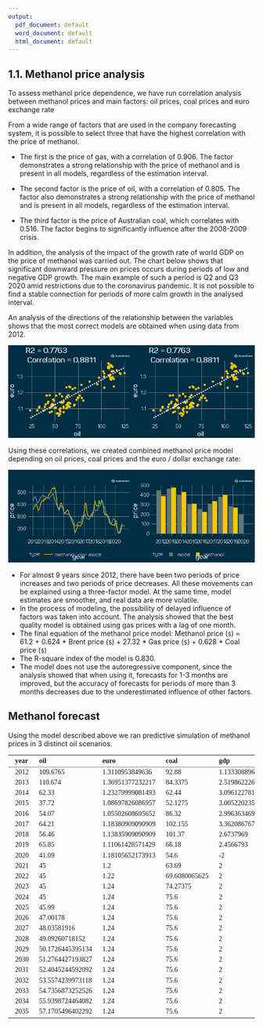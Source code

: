 ```yaml
---
output:
  pdf_document: default
  word_document: default
  html_document: default
---
```

## 1.1.	Methanol price analysis

To assess methanol price dependence, we have run correlation analysis between methanol prices and main factors: oil prices, coal prices and euro exchange rate

From a wide range of factors that are used in the company forecasting system, it is possible to select three that have the highest correlation with the price of methanol.

- The first is the price of gas, with a correlation of 0.906. The factor demonstrates a strong relationship with the price of methanol and is present in all models, regardless of the estimation interval.

- The second factor is the price of oil, with a correlation of 0.805. The factor also demonstrates a strong relationship with the price of methanol and is present in all models, regardless of the estimation interval.

- The third factor is the price of Australian coal, which correlates with 0.516. The factor begins to significantly influence after the 2008-2009 crisis.

In addition, the analysis of the impact of the growth rate of world GDP on the price of methanol was carried out. The chart below shows that significant downward pressure on prices occurs during periods of low and negative GDP growth. The main example of such a period is Q2 and Q3 2020 amid restrictions due to the coronavirus pandemic. It is not possible to find a stable connection for periods of more calm growth in the analysed interval.

An analysis of the directions of the relationship between the variables shows that the most correct models are obtained when using data from 2012.


<img src="figure/cars-1.png" title="plot of chunk cars" alt="plot of chunk cars" width="50%" /><img src="figure/cars-2.png" title="plot of chunk cars" alt="plot of chunk cars" width="50%" />

Using these correlations, we created combined methanol price model depending on oil prices, coal prices and the euro / dollar exchange rate:

<img src="figure/cars2-1.png" title="plot of chunk cars2" alt="plot of chunk cars2" width="50%" /><img src="figure/cars2-2.png" title="plot of chunk cars2" alt="plot of chunk cars2" width="50%" />
-	For almost 9 years since 2012, there have been two periods of price increases and two periods of price decreases. All these movements can be explained using a three-factor model. At the same time, model estimates are smoother, and real data are more volatile.
-	In the process of modeling, the possibility of delayed influence of factors was taken into account. The analysis showed that the best quality model is obtained using gas prices with a lag of one month.
-	The final equation of the methanol price model:
Methanol price (`$`) = 61.2 + 0.624 * Brent price (`$`) + 27.32 * Gas price (`$`) + 0.628 * Coal price (`$`)
-	The R-square index of the model is 0.830.
-	The model does not use the autoregressive component, since the analysis showed that when using it, forecasts for 1-3 months are improved, but the accuracy of forecasts for periods of more than 3 months decreases due to the underestimated influence of other factors.


## Methanol forecast

Using the model described above we ran predictive simulation of methanol prices in 3 distinct oil scenarios.

<table class='gmisc_table' style='border-collapse: collapse; margin-top: 1em; margin-bottom: 1em;' >
<thead>
<tr>
<th style='padding-left: 1em; font-family: Panton; border-bottom: 1px solid grey; border-top: 2px solid grey; text-align: left;'>year</th>
<th style='padding-left: 1em; font-family: Panton; border-bottom: 1px solid grey; border-top: 2px solid grey; text-align: left;'>oil</th>
<th style='padding-left: 1em; font-family: Panton; border-bottom: 1px solid grey; border-top: 2px solid grey; text-align: left;'>euro</th>
<th style='padding-left: 1em; font-family: Panton; border-bottom: 1px solid grey; border-top: 2px solid grey; text-align: left;'>coal</th>
<th style='padding-left: 1em; font-family: Panton; border-bottom: 1px solid grey; border-top: 2px solid grey; text-align: left;'>gdp</th>
<th style='padding-left: 1em; font-family: Panton; border-bottom: 1px solid grey; border-top: 2px solid grey; text-align: left;'>gas</th>
<th style='padding-left: 1em; font-family: Panton; border-bottom: 1px solid grey; border-top: 2px solid grey; text-align: left;'>methanol</th>
<th style='padding-left: 1em; font-family: Panton; border-bottom: 1px solid grey; border-top: 2px solid grey; text-align: left;'>gdp_less_1</th>
<th style='padding-left: 1em; font-family: Panton; border-bottom: 1px solid grey; border-top: 2px solid grey; text-align: left;'>model</th>
<th style='padding-left: 1em; font-family: Panton; border-bottom: 1px solid grey; border-top: 2px solid grey; text-align: left;'>err</th>
</tr>
</thead>
<tbody>
<tr>
<td style='padding-left: 1em; font-family: Panton; text-align: left;'>2012</td>
<td style='padding-left: 1em; font-family: Panton; text-align: left;'>109.6765</td>
<td style='padding-left: 1em; font-family: Panton; text-align: left;'>1.3110953849636</td>
<td style='padding-left: 1em; font-family: Panton; text-align: left;'>92.88</td>
<td style='padding-left: 1em; font-family: Panton; text-align: left;'>1.13330889604595</td>
<td style='padding-left: 1em; font-family: Panton; text-align: left;'>10.5625</td>
<td style='padding-left: 1em; font-family: Panton; text-align: left;'>431.716616666667</td>
<td style='padding-left: 1em; font-family: Panton; text-align: left;'>0</td>
<td style='padding-left: 1em; font-family: Panton; text-align: left;'>476.6155863915</td>
<td style='padding-left: 1em; font-family: Panton; text-align: left;'>0.10400102287353</td>
</tr>
<tr>
<td style='padding-left: 1em; font-family: Panton; text-align: left;'>2013</td>
<td style='padding-left: 1em; font-family: Panton; text-align: left;'>110.674</td>
<td style='padding-left: 1em; font-family: Panton; text-align: left;'>1.36951377232217</td>
<td style='padding-left: 1em; font-family: Panton; text-align: left;'>84.3375</td>
<td style='padding-left: 1em; font-family: Panton; text-align: left;'>2.51986222635993</td>
<td style='padding-left: 1em; font-family: Panton; text-align: left;'>11.2866666666667</td>
<td style='padding-left: 1em; font-family: Panton; text-align: left;'>537.705316666667</td>
<td style='padding-left: 1em; font-family: Panton; text-align: left;'>0</td>
<td style='padding-left: 1em; font-family: Panton; text-align: left;'>491.649189447334</td>
<td style='padding-left: 1em; font-family: Panton; text-align: left;'>0.0856530999262626</td>
</tr>
<tr>
<td style='padding-left: 1em; font-family: Panton; text-align: left;'>2014</td>
<td style='padding-left: 1em; font-family: Panton; text-align: left;'>62.33</td>
<td style='padding-left: 1em; font-family: Panton; text-align: left;'>1.23279999081493</td>
<td style='padding-left: 1em; font-family: Panton; text-align: left;'>62.44</td>
<td style='padding-left: 1em; font-family: Panton; text-align: left;'>3.09612278152956</td>
<td style='padding-left: 1em; font-family: Panton; text-align: left;'>8.3625</td>
<td style='padding-left: 1em; font-family: Panton; text-align: left;'>375.1706875</td>
<td style='padding-left: 1em; font-family: Panton; text-align: left;'>0</td>
<td style='padding-left: 1em; font-family: Panton; text-align: left;'>367.82873253</td>
<td style='padding-left: 1em; font-family: Panton; text-align: left;'>0.0195696391392517</td>
</tr>
<tr>
<td style='padding-left: 1em; font-family: Panton; text-align: left;'>2015</td>
<td style='padding-left: 1em; font-family: Panton; text-align: left;'>37.72</td>
<td style='padding-left: 1em; font-family: Panton; text-align: left;'>1.08697826086957</td>
<td style='padding-left: 1em; font-family: Panton; text-align: left;'>52.1275</td>
<td style='padding-left: 1em; font-family: Panton; text-align: left;'>3.00522023514886</td>
<td style='padding-left: 1em; font-family: Panton; text-align: left;'>5.25</td>
<td style='padding-left: 1em; font-family: Panton; text-align: left;'>236.62155</td>
<td style='padding-left: 1em; font-family: Panton; text-align: left;'>0</td>
<td style='padding-left: 1em; font-family: Panton; text-align: left;'>260.96036382</td>
<td style='padding-left: 1em; font-family: Panton; text-align: left;'>0.102859666923828</td>
</tr>
<tr>
<td style='padding-left: 1em; font-family: Panton; text-align: left;'>2016</td>
<td style='padding-left: 1em; font-family: Panton; text-align: left;'>54.07</td>
<td style='padding-left: 1em; font-family: Panton; text-align: left;'>1.05502608695652</td>
<td style='padding-left: 1em; font-family: Panton; text-align: left;'>86.32</td>
<td style='padding-left: 1em; font-family: Panton; text-align: left;'>2.99636346938427</td>
<td style='padding-left: 1em; font-family: Panton; text-align: left;'>5.3625</td>
<td style='padding-left: 1em; font-family: Panton; text-align: left;'>316.81850625</td>
<td style='padding-left: 1em; font-family: Panton; text-align: left;'>0</td>
<td style='padding-left: 1em; font-family: Panton; text-align: left;'>295.73664447</td>
<td style='padding-left: 1em; font-family: Panton; text-align: left;'>0.066542393717886</td>
</tr>
<tr>
<td style='padding-left: 1em; font-family: Panton; text-align: left;'>2017</td>
<td style='padding-left: 1em; font-family: Panton; text-align: left;'>64.21</td>
<td style='padding-left: 1em; font-family: Panton; text-align: left;'>1.18380909090909</td>
<td style='padding-left: 1em; font-family: Panton; text-align: left;'>102.155</td>
<td style='padding-left: 1em; font-family: Panton; text-align: left;'>3.36208676787324</td>
<td style='padding-left: 1em; font-family: Panton; text-align: left;'>7.46333333333333</td>
<td style='padding-left: 1em; font-family: Panton; text-align: left;'>367.56368125</td>
<td style='padding-left: 1em; font-family: Panton; text-align: left;'>0</td>
<td style='padding-left: 1em; font-family: Panton; text-align: left;'>369.410512976667</td>
<td style='padding-left: 1em; font-family: Panton; text-align: left;'>0.00502452179275692</td>
</tr>
<tr>
<td style='padding-left: 1em; font-family: Panton; text-align: left;'>2018</td>
<td style='padding-left: 1em; font-family: Panton; text-align: left;'>56.46</td>
<td style='padding-left: 1em; font-family: Panton; text-align: left;'>1.13835909090909</td>
<td style='padding-left: 1em; font-family: Panton; text-align: left;'>101.37</td>
<td style='padding-left: 1em; font-family: Panton; text-align: left;'>2.6737969</td>
<td style='padding-left: 1em; font-family: Panton; text-align: left;'>8.01666666666667</td>
<td style='padding-left: 1em; font-family: Panton; text-align: left;'>326.58625</td>
<td style='padding-left: 1em; font-family: Panton; text-align: left;'>0</td>
<td style='padding-left: 1em; font-family: Panton; text-align: left;'>379.195615593333</td>
<td style='padding-left: 1em; font-family: Panton; text-align: left;'>0.161088734119496</td>
</tr>
<tr>
<td style='padding-left: 1em; font-family: Panton; text-align: left;'>2019</td>
<td style='padding-left: 1em; font-family: Panton; text-align: left;'>65.85</td>
<td style='padding-left: 1em; font-family: Panton; text-align: left;'>1.11061428571429</td>
<td style='padding-left: 1em; font-family: Panton; text-align: left;'>66.18</td>
<td style='padding-left: 1em; font-family: Panton; text-align: left;'>2.4566793</td>
<td style='padding-left: 1em; font-family: Panton; text-align: left;'>4.86</td>
<td style='padding-left: 1em; font-family: Panton; text-align: left;'>224.708083333333</td>
<td style='padding-left: 1em; font-family: Panton; text-align: left;'>0</td>
<td style='padding-left: 1em; font-family: Panton; text-align: left;'>276.69853255</td>
<td style='padding-left: 1em; font-family: Panton; text-align: left;'>0.231368842835725</td>
</tr>
<tr>
<td style='padding-left: 1em; font-family: Panton; text-align: left;'>2020</td>
<td style='padding-left: 1em; font-family: Panton; text-align: left;'>41.09</td>
<td style='padding-left: 1em; font-family: Panton; text-align: left;'>1.18105652173913</td>
<td style='padding-left: 1em; font-family: Panton; text-align: left;'>54.6</td>
<td style='padding-left: 1em; font-family: Panton; text-align: left;'>-2</td>
<td style='padding-left: 1em; font-family: Panton; text-align: left;'>3.74333333333333</td>
<td style='padding-left: 1em; font-family: Panton; text-align: left;'></td>
<td style='padding-left: 1em; font-family: Panton; text-align: left;'>-2</td>
<td style='padding-left: 1em; font-family: Panton; text-align: left;'>223.460252056667</td>
<td style='padding-left: 1em; font-family: Panton; text-align: left;'></td>
</tr>
<tr>
<td style='padding-left: 1em; font-family: Panton; text-align: left;'>2021</td>
<td style='padding-left: 1em; font-family: Panton; text-align: left;'>45</td>
<td style='padding-left: 1em; font-family: Panton; text-align: left;'>1.2</td>
<td style='padding-left: 1em; font-family: Panton; text-align: left;'>63.69</td>
<td style='padding-left: 1em; font-family: Panton; text-align: left;'>2</td>
<td style='padding-left: 1em; font-family: Panton; text-align: left;'>3.66448886194379</td>
<td style='padding-left: 1em; font-family: Panton; text-align: left;'></td>
<td style='padding-left: 1em; font-family: Panton; text-align: left;'>0</td>
<td style='padding-left: 1em; font-family: Panton; text-align: left;'>229.462141119045</td>
<td style='padding-left: 1em; font-family: Panton; text-align: left;'></td>
</tr>
<tr>
<td style='padding-left: 1em; font-family: Panton; text-align: left;'>2022</td>
<td style='padding-left: 1em; font-family: Panton; text-align: left;'>45</td>
<td style='padding-left: 1em; font-family: Panton; text-align: left;'>1.22</td>
<td style='padding-left: 1em; font-family: Panton; text-align: left;'>69.6080065625</td>
<td style='padding-left: 1em; font-family: Panton; text-align: left;'>2</td>
<td style='padding-left: 1em; font-family: Panton; text-align: left;'>4.88572420088728</td>
<td style='padding-left: 1em; font-family: Panton; text-align: left;'></td>
<td style='padding-left: 1em; font-family: Panton; text-align: left;'>0</td>
<td style='padding-left: 1em; font-family: Panton; text-align: left;'>266.543925775684</td>
<td style='padding-left: 1em; font-family: Panton; text-align: left;'></td>
</tr>
<tr>
<td style='padding-left: 1em; font-family: Panton; text-align: left;'>2023</td>
<td style='padding-left: 1em; font-family: Panton; text-align: left;'>45</td>
<td style='padding-left: 1em; font-family: Panton; text-align: left;'>1.24</td>
<td style='padding-left: 1em; font-family: Panton; text-align: left;'>74.27375</td>
<td style='padding-left: 1em; font-family: Panton; text-align: left;'>2</td>
<td style='padding-left: 1em; font-family: Panton; text-align: left;'>5.05664274751648</td>
<td style='padding-left: 1em; font-family: Panton; text-align: left;'></td>
<td style='padding-left: 1em; font-family: Panton; text-align: left;'>0</td>
<td style='padding-left: 1em; font-family: Panton; text-align: left;'>274.146581578167</td>
<td style='padding-left: 1em; font-family: Panton; text-align: left;'></td>
</tr>
<tr>
<td style='padding-left: 1em; font-family: Panton; text-align: left;'>2024</td>
<td style='padding-left: 1em; font-family: Panton; text-align: left;'>45</td>
<td style='padding-left: 1em; font-family: Panton; text-align: left;'>1.24</td>
<td style='padding-left: 1em; font-family: Panton; text-align: left;'>75.6</td>
<td style='padding-left: 1em; font-family: Panton; text-align: left;'>2</td>
<td style='padding-left: 1em; font-family: Panton; text-align: left;'>5.29190037015231</td>
<td style='padding-left: 1em; font-family: Panton; text-align: left;'></td>
<td style='padding-left: 1em; font-family: Panton; text-align: left;'>0</td>
<td style='padding-left: 1em; font-family: Panton; text-align: left;'>281.40706346754</td>
<td style='padding-left: 1em; font-family: Panton; text-align: left;'></td>
</tr>
<tr>
<td style='padding-left: 1em; font-family: Panton; text-align: left;'>2025</td>
<td style='padding-left: 1em; font-family: Panton; text-align: left;'>45.99</td>
<td style='padding-left: 1em; font-family: Panton; text-align: left;'>1.24</td>
<td style='padding-left: 1em; font-family: Panton; text-align: left;'>75.6</td>
<td style='padding-left: 1em; font-family: Panton; text-align: left;'>2</td>
<td style='padding-left: 1em; font-family: Panton; text-align: left;'>4.22940806641501</td>
<td style='padding-left: 1em; font-family: Panton; text-align: left;'></td>
<td style='padding-left: 1em; font-family: Panton; text-align: left;'>0</td>
<td style='padding-left: 1em; font-family: Panton; text-align: left;'>253.000576098195</td>
<td style='padding-left: 1em; font-family: Panton; text-align: left;'></td>
</tr>
<tr>
<td style='padding-left: 1em; font-family: Panton; text-align: left;'>2026</td>
<td style='padding-left: 1em; font-family: Panton; text-align: left;'>47.00178</td>
<td style='padding-left: 1em; font-family: Panton; text-align: left;'>1.24</td>
<td style='padding-left: 1em; font-family: Panton; text-align: left;'>75.6</td>
<td style='padding-left: 1em; font-family: Panton; text-align: left;'>2</td>
<td style='padding-left: 1em; font-family: Panton; text-align: left;'>4.32245504387614</td>
<td style='padding-left: 1em; font-family: Panton; text-align: left;'></td>
<td style='padding-left: 1em; font-family: Panton; text-align: left;'>0</td>
<td style='padding-left: 1em; font-family: Panton; text-align: left;'>256.173825740355</td>
<td style='padding-left: 1em; font-family: Panton; text-align: left;'></td>
</tr>
<tr>
<td style='padding-left: 1em; font-family: Panton; text-align: left;'>2027</td>
<td style='padding-left: 1em; font-family: Panton; text-align: left;'>48.03581916</td>
<td style='padding-left: 1em; font-family: Panton; text-align: left;'>1.24</td>
<td style='padding-left: 1em; font-family: Panton; text-align: left;'>75.6</td>
<td style='padding-left: 1em; font-family: Panton; text-align: left;'>2</td>
<td style='padding-left: 1em; font-family: Panton; text-align: left;'>4.41754905484142</td>
<td style='padding-left: 1em; font-family: Panton; text-align: left;'></td>
<td style='padding-left: 1em; font-family: Panton; text-align: left;'>0</td>
<td style='padding-left: 1em; font-family: Panton; text-align: left;'>259.416886874643</td>
<td style='padding-left: 1em; font-family: Panton; text-align: left;'></td>
</tr>
<tr>
<td style='padding-left: 1em; font-family: Panton; text-align: left;'>2028</td>
<td style='padding-left: 1em; font-family: Panton; text-align: left;'>49.09260718152</td>
<td style='padding-left: 1em; font-family: Panton; text-align: left;'>1.24</td>
<td style='padding-left: 1em; font-family: Panton; text-align: left;'>75.6</td>
<td style='padding-left: 1em; font-family: Panton; text-align: left;'>2</td>
<td style='padding-left: 1em; font-family: Panton; text-align: left;'>4.51473513404793</td>
<td style='padding-left: 1em; font-family: Panton; text-align: left;'></td>
<td style='padding-left: 1em; font-family: Panton; text-align: left;'>0</td>
<td style='padding-left: 1em; font-family: Panton; text-align: left;'>262.731295353885</td>
<td style='padding-left: 1em; font-family: Panton; text-align: left;'></td>
</tr>
<tr>
<td style='padding-left: 1em; font-family: Panton; text-align: left;'>2029</td>
<td style='padding-left: 1em; font-family: Panton; text-align: left;'>50.1726445395134</td>
<td style='padding-left: 1em; font-family: Panton; text-align: left;'>1.24</td>
<td style='padding-left: 1em; font-family: Panton; text-align: left;'>75.6</td>
<td style='padding-left: 1em; font-family: Panton; text-align: left;'>2</td>
<td style='padding-left: 1em; font-family: Panton; text-align: left;'>4.61405930699698</td>
<td style='padding-left: 1em; font-family: Panton; text-align: left;'></td>
<td style='padding-left: 1em; font-family: Panton; text-align: left;'>0</td>
<td style='padding-left: 1em; font-family: Panton; text-align: left;'>266.11862081967</td>
<td style='padding-left: 1em; font-family: Panton; text-align: left;'></td>
</tr>
<tr>
<td style='padding-left: 1em; font-family: Panton; text-align: left;'>2030</td>
<td style='padding-left: 1em; font-family: Panton; text-align: left;'>51.2764427193827</td>
<td style='padding-left: 1em; font-family: Panton; text-align: left;'>1.24</td>
<td style='padding-left: 1em; font-family: Panton; text-align: left;'>75.6</td>
<td style='padding-left: 1em; font-family: Panton; text-align: left;'>2</td>
<td style='padding-left: 1em; font-family: Panton; text-align: left;'>4.71556861175092</td>
<td style='padding-left: 1em; font-family: Panton; text-align: left;'></td>
<td style='padding-left: 1em; font-family: Panton; text-align: left;'>0</td>
<td style='padding-left: 1em; font-family: Panton; text-align: left;'>269.580467445703</td>
<td style='padding-left: 1em; font-family: Panton; text-align: left;'></td>
</tr>
<tr>
<td style='padding-left: 1em; font-family: Panton; text-align: left;'>2031</td>
<td style='padding-left: 1em; font-family: Panton; text-align: left;'>52.4045244592092</td>
<td style='padding-left: 1em; font-family: Panton; text-align: left;'>1.24</td>
<td style='padding-left: 1em; font-family: Panton; text-align: left;'>75.6</td>
<td style='padding-left: 1em; font-family: Panton; text-align: left;'>2</td>
<td style='padding-left: 1em; font-family: Panton; text-align: left;'>4.81931112120944</td>
<td style='padding-left: 1em; font-family: Panton; text-align: left;'></td>
<td style='padding-left: 1em; font-family: Panton; text-align: left;'>0</td>
<td style='padding-left: 1em; font-family: Panton; text-align: left;'>273.118474697509</td>
<td style='padding-left: 1em; font-family: Panton; text-align: left;'></td>
</tr>
<tr>
<td style='padding-left: 1em; font-family: Panton; text-align: left;'>2032</td>
<td style='padding-left: 1em; font-family: Panton; text-align: left;'>53.5574239973118</td>
<td style='padding-left: 1em; font-family: Panton; text-align: left;'>1.24</td>
<td style='padding-left: 1em; font-family: Panton; text-align: left;'>75.6</td>
<td style='padding-left: 1em; font-family: Panton; text-align: left;'>2</td>
<td style='padding-left: 1em; font-family: Panton; text-align: left;'>4.92533596587605</td>
<td style='padding-left: 1em; font-family: Panton; text-align: left;'></td>
<td style='padding-left: 1em; font-family: Panton; text-align: left;'>0</td>
<td style='padding-left: 1em; font-family: Panton; text-align: left;'>276.734318108854</td>
<td style='padding-left: 1em; font-family: Panton; text-align: left;'></td>
</tr>
<tr>
<td style='padding-left: 1em; font-family: Panton; text-align: left;'>2033</td>
<td style='padding-left: 1em; font-family: Panton; text-align: left;'>54.7356873252526</td>
<td style='padding-left: 1em; font-family: Panton; text-align: left;'>1.24</td>
<td style='padding-left: 1em; font-family: Panton; text-align: left;'>75.6</td>
<td style='padding-left: 1em; font-family: Panton; text-align: left;'>2</td>
<td style='padding-left: 1em; font-family: Panton; text-align: left;'>5.03369335712532</td>
<td style='padding-left: 1em; font-family: Panton; text-align: left;'></td>
<td style='padding-left: 1em; font-family: Panton; text-align: left;'>0</td>
<td style='padding-left: 1em; font-family: Panton; text-align: left;'>280.429710075249</td>
<td style='padding-left: 1em; font-family: Panton; text-align: left;'></td>
</tr>
<tr>
<td style='padding-left: 1em; font-family: Panton; text-align: left;'>2034</td>
<td style='padding-left: 1em; font-family: Panton; text-align: left;'>55.9398724464082</td>
<td style='padding-left: 1em; font-family: Panton; text-align: left;'>1.24</td>
<td style='padding-left: 1em; font-family: Panton; text-align: left;'>75.6</td>
<td style='padding-left: 1em; font-family: Panton; text-align: left;'>2</td>
<td style='padding-left: 1em; font-family: Panton; text-align: left;'>5.14443461098208</td>
<td style='padding-left: 1em; font-family: Panton; text-align: left;'></td>
<td style='padding-left: 1em; font-family: Panton; text-align: left;'>0</td>
<td style='padding-left: 1em; font-family: Panton; text-align: left;'>284.206400664904</td>
<td style='padding-left: 1em; font-family: Panton; text-align: left;'></td>
</tr>
<tr>
<td style='padding-left: 1em; font-family: Panton; border-bottom: 2px solid grey; text-align: left;'>2035</td>
<td style='padding-left: 1em; font-family: Panton; border-bottom: 2px solid grey; text-align: left;'>57.1705496402292</td>
<td style='padding-left: 1em; font-family: Panton; border-bottom: 2px solid grey; text-align: left;'>1.24</td>
<td style='padding-left: 1em; font-family: Panton; border-bottom: 2px solid grey; text-align: left;'>75.6</td>
<td style='padding-left: 1em; font-family: Panton; border-bottom: 2px solid grey; text-align: left;'>2</td>
<td style='padding-left: 1em; font-family: Panton; border-bottom: 2px solid grey; text-align: left;'>5.25761217242368</td>
<td style='padding-left: 1em; font-family: Panton; border-bottom: 2px solid grey; text-align: left;'></td>
<td style='padding-left: 1em; font-family: Panton; border-bottom: 2px solid grey; text-align: left;'>0</td>
<td style='padding-left: 1em; font-family: Panton; border-bottom: 2px solid grey; text-align: left;'>288.066178447532</td>
<td style='padding-left: 1em; font-family: Panton; border-bottom: 2px solid grey; text-align: left;'></td>
</tr>
</tbody>
</table>
